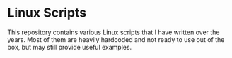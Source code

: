 # Linux Scripts
This repository contains various Linux scripts that I have written over the years. Most of them are heavily hardcoded and not ready to use out of the box, but may still provide useful examples.
